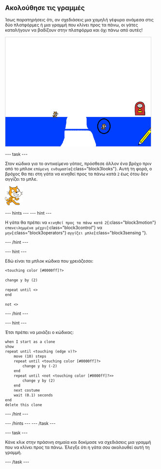 ## Ακολούθησε τις γραμμές

Ίσως παρατηρήσεις ότι, αν σχεδιάσεις μια χαμηλή γέφυρα ανάμεσα στις δύο πλατφόρμες ή μια γραμμή που κλίνει προς τα πάνω, οι γάτες καταλήγουν να βαδίζουν στην πλατφόρμα και όχι πάνω από αυτές!

![Οι γάτες που περπατούν μέσω της πλατφόρμας](images/cat-walk-through-platform.png)

\--- task \---

Στον κώδικα για το αντικείμενο γάτας, πρόσθεσε άλλον ένα βρόχο πριν από το μπλοκ `επόμενη ενδυμασία`{:class="block3looks"}. Αυτή τη φορά, ο βρόχος θα πει στη γάτα να κινηθεί προς τα πάνω κατά `2` έως ότου δεν αγγίζει το μπλε.

![Αντικείμενο γάτας](images/cat-sprite.png)

\--- hints \--- \--- hint \---

Η γάτα θα πρέπει να `κινηθεί προς τα πάνω κατά 2`{:class="block3motion"} `επανειλημμένα μέχρι`{:class="block3control"} να `μην`{:class="block3operators"} `αγγίζει μπλε`{:class="block3sensing "}.

\--- /hint \---

\--- hint \---

Εδώ είναι τα μπλοκ κώδικα που χρειάζεσαι:

```blocks3
<touching color [#0000ff]?>

change y by (2)

repeat until <>
end

not <>
```

\--- /hint \---

\--- hint \---

Έτσι πρέπει να μοιάζει ο κώδικας:

```blocks3
when I start as a clone
show
repeat until <touching (edge v)?>
    move (10) steps
    repeat until <touching color [#0000ff]?>
        change y by (-2)
    end
    repeat until <not <touching color [#0000ff]?>>
        change y by (2)
    end
    next costume
    wait (0.1) seconds
end
delete this clone
```

\--- /hint \---

\--- /hints \--- \--- /task \---

\--- task \---

Κάνε κλικ στην πράσινη σημαία και δοκίμασε να σχεδιάσεις μια γραμμή που να κλίνει προς τα πάνω. Έλεγξε ότι η γάτα σου ακολουθεί αυτή τη γραμμή.

\--- /task \---